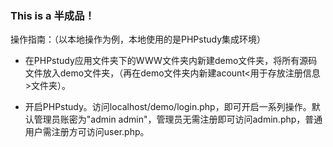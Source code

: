 ### This is a 半成品！

操作指南：（以本地操作为例，本地使用的是PHPstudy集成环境）

- 在PHPstudy应用文件夹下的WWW文件夹内新建demo文件夹，将所有源码文件放入demo文件夹，（再在demo文件夹内新建acount<用于存放注册信息>文件夹）。

- 开启PHPstudy。访问localhost/demo/login.php，即可开启一系列操作。默认管理员账密为"admin admin"，管理员无需注册即可访问admin.php，普通用户需注册方可访问user.php。
